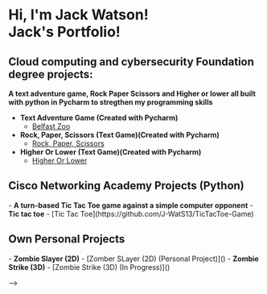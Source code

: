 
<h1>Hi, I'm Jack Watson! <br/><a </a> Jack's Portfolio!</a></h1>

<h2>Cloud computing and cybersecurity Foundation degree projects:</h2>
<b>A text adventure game, Rock Paper Scissors and Higher or lower all built with python in Pycharm to stregthen my programming skills</b>

- <b>Text Adventure Game (Created with Pycharm)</b>
  - [Belfast Zoo](https://github.com/J-WatS13/TextBasedAdventureGame)
- <b>Rock, Paper, Scissors (Text Game)(Created with Pycharm)</b>
  - [Rock, Paper, Scissors](https://github.com/J-WatS13/RockPaperScissorsGame)
- <b>Higher Or Lower (Text Game)(Created with Pycharm)</b>
  - [Higher Or Lower](https://github.com/J-WatS13/HigherOrLower-Game/tree/main)
    
<h2>Cisco Networking Academy Projects (Python)</h2>
- <b>A turn-based Tic Tac Toe game against a simple computer opponent</b>
- <b>Tic tac toe</b>
  - [Tic Tac Toe](https://github.com/J-WatS13/TicTacToe-Game)

<h2>Own Personal Projects</h2>
- <b>Zombie Slayer (2D)</b>
  - [Zomber SLayer (2D) (Personal Project)]()
- <b>Zombie Strike (3D)</b>
 - [Zombie Strike (3D) (In Progress)]()

-->
